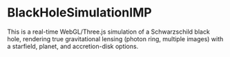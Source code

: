 # BlackHoleSimulationIMP
This is a real-time WebGL/Three.js simulation of a Schwarzschild black hole, rendering true gravitational lensing (photon ring, multiple images) with a starfield, planet, and accretion-disk options.

